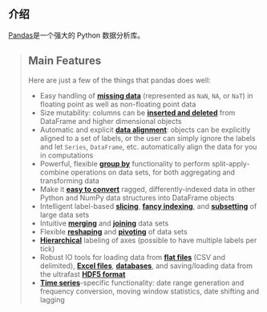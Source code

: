 

## 介绍

[Pandas](https://pypi.org/project/pandas/)是一个强大的 Python 数据分析库。

> ## Main Features
>
> Here are just a few of the things that pandas does well:
>
> - Easy handling of [**missing data**](https://pandas.pydata.org/pandas-docs/stable/user_guide/missing_data.html) (represented as `NaN`, `NA`, or `NaT`) in floating point as well as non-floating point data
> - Size mutability: columns can be [**inserted and deleted**](https://pandas.pydata.org/pandas-docs/stable/user_guide/dsintro.html#column-selection-addition-deletion) from DataFrame and higher dimensional objects
> - Automatic and explicit [**data alignment**](https://pandas.pydata.org/pandas-docs/stable/user_guide/dsintro.html?highlight=alignment#intro-to-data-structures): objects can be explicitly aligned to a set of labels, or the user can simply ignore the labels and let `Series`, `DataFrame`, etc. automatically align the data for you in computations
> - Powerful, flexible [**group by**](https://pandas.pydata.org/pandas-docs/stable/user_guide/groupby.html#group-by-split-apply-combine) functionality to perform split-apply-combine operations on data sets, for both aggregating and transforming data
> - Make it [**easy to convert**](https://pandas.pydata.org/pandas-docs/stable/user_guide/dsintro.html#dataframe) ragged, differently-indexed data in other Python and NumPy data structures into DataFrame objects
> - Intelligent label-based [**slicing**](https://pandas.pydata.org/pandas-docs/stable/user_guide/indexing.html#slicing-ranges), [**fancy indexing**](https://pandas.pydata.org/pandas-docs/stable/user_guide/advanced.html#advanced), and [**subsetting**](https://pandas.pydata.org/pandas-docs/stable/user_guide/indexing.html#boolean-indexing) of large data sets
> - Intuitive [**merging**](https://pandas.pydata.org/pandas-docs/stable/user_guide/merging.html#database-style-dataframe-or-named-series-joining-merging) and [**joining**](https://pandas.pydata.org/pandas-docs/stable/user_guide/merging.html#joining-on-index) data sets
> - Flexible [**reshaping**](https://pandas.pydata.org/pandas-docs/stable/user_guide/reshaping.html) and [**pivoting**](https://pandas.pydata.org/pandas-docs/stable/user_guide/reshaping.html) of data sets
> - [**Hierarchical**](https://pandas.pydata.org/pandas-docs/stable/user_guide/indexing.html#hierarchical-indexing-multiindex) labeling of axes (possible to have multiple labels per tick)
> - Robust IO tools for loading data from [**flat files**](https://pandas.pydata.org/pandas-docs/stable/user_guide/io.html#csv-text-files) (CSV and delimited), [**Excel files**](https://pandas.pydata.org/pandas-docs/stable/user_guide/io.html#excel-files), [**databases**](https://pandas.pydata.org/pandas-docs/stable/user_guide/io.html#sql-queries), and saving/loading data from the ultrafast [**HDF5 format**](https://pandas.pydata.org/pandas-docs/stable/user_guide/io.html#hdf5-pytables)
> - [**Time series**](https://pandas.pydata.org/pandas-docs/stable/user_guide/timeseries.html#time-series-date-functionality)-specific functionality: date range generation and frequency conversion, moving window statistics, date shifting and lagging

